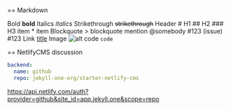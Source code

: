 == Markdown

Bold	              **bold**
Italics	            *italics*
Strikethrough	      ~~strikethrough~~
Header	            # H1 ## H2 ### H3
item                * item
Blockquote	        > blockquote
mention	            @somebody
#123 (issue)	      #123
Link	              [title](http://)
Image	              ![alt](http://)
code	              ```code    ```


== NetlifyCMS discussion

```yaml
backend:
  name: github
  repo: jekyll-one-org/starter-netlify-cms
```

https://api.netlify.com/auth?provider=github&site_id=app.jekyll.one&scope=repo